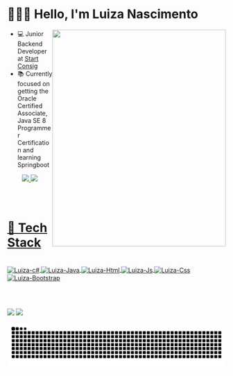 # 👩🏻‍💻  Hello, I'm Luiza Nascimento 
<img height="500em"  width="400em" align="right" src="https://c.tenor.com/y2JXkY1pXkwAAAAC/cat-computer.gif"/>

-  💻  Junior Backend Developer at [Start Consig](https://startconsig.com.br/)
-  📚  Currently focused on getting the Oracle Certified Associate, Java SE 8 Programmer Certification and learning Springboot

 <div width="200em"  align="center">
  <a href="https://github.com/luizanascimento1996">
  <img height="180em" src="https://github-readme-stats.vercel.app/api?username=luizanascimento1996&show_icons=true&theme=tokyonight&include_all_commits=true&count_private=true"/>
  <img height="180em" src="https://github-readme-stats.vercel.app/api/top-langs/?username=luizanascimento1996&langs_count=7&theme=tokyonight&layout=compact"/>
</div>

<br><br>
  
 #  💾 Tech Stack
 <div align="left"><br>
  <img align="center" alt="Luiza-c#" height="30" width="40" src="https://cdn.jsdelivr.net/gh/devicons/devicon/icons/csharp/csharp-original.svg" />
  <img align="center" alt="Luiza-Java" height="30" width="40" src="https://cdn.jsdelivr.net/gh/devicons/devicon/icons/java/java-original.svg" />
  <img align="center" alt="Luiza-Html" height="30" width="40" src="https://cdn.jsdelivr.net/gh/devicons/devicon/icons/html5/html5-original.svg" />
  <img align="center" alt="Luiza-Js" height="30" width="40" src="https://cdn.jsdelivr.net/gh/devicons/devicon/icons/javascript/javascript-original.svg" />
  <img align="center" alt="Luiza-Css" height="30" width="40" src="https://cdn.jsdelivr.net/gh/devicons/devicon/icons/css3/css3-original.svg" />
  <img align="center" alt="Luiza-Bootstrap" height="30" width="40" src="https://cdn.jsdelivr.net/gh/devicons/devicon/icons/bootstrap/bootstrap-original.svg" />
 </div>
  
 <br> <br>

  <div>
      <a href = "mailto:luiza.nascimentocc@gmail.com"><img src="https://img.shields.io/badge/-Gmail-%23333?style=for-the-badge&logo=gmail&logoColor=white" target="_blank"></a>
      <a href="https://www.linkedin.com/in/luiza-nascimento-e-silva-7b05b0177/" target="_blank"><img src="https://img.shields.io/badge/-LinkedIn-%230077B5?style=for-the-badge&logo=linkedin&logoColor=white" target="_blank"></a> 
  </div>
 
  ![Snake animation](https://github.com/luizanascimento1996/luizanascimento1996/blob/output/github-contribution-grid-snake.svg)
